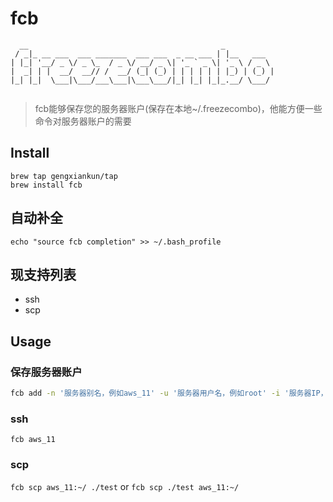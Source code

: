 # fcb
```
  __                                           _           
 / _|_ __ ___  ___ _______  ___ ___  _ __ ___ | |__   ___  
| |_| '__/ _ \/ _ \_  / _ \/ __/ _ \| '_ ` _ \| '_ \ / _ \ 
|  _| | |  __/  __// /  __/ (_| (_) | | | | | | |_) | (_) |
|_| |_|  \___|\___/___\___|\___\___/|_| |_| |_|_.__/ \___/ 
   
```
> fcb能够保存您的服务器账户(保存在本地~/.freezecombo)，他能方便一些命令对服务器账户的需要

## Install
```
brew tap gengxiankun/tap
brew install fcb
```

## 自动补全
`echo "source fcb completion" >> ~/.bash_profile`

## 现支持列表
- ssh
- scp

## Usage
### 保存服务器账户
```bash
fcb add -n '服务器别名，例如aws_11' -u '服务器用户名，例如root' -i '服务器IP，例如47.93.22.11' -p '端口号，默认为22' -c '密码，例如123123'
```
### ssh
`fcb aws_11`

### scp
`fcb scp aws_11:~/ ./test` or
`fcb scp ./test aws_11:~/`
